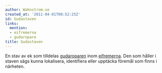 ```yaml
---
author: Wahnstrom.se
created_at: '2011-04-01T08:52:25Z'
id: Gudastaven
links:
  mention:
  - eifremerna
  - gudaropare
title: Gudastaven
---
```


En stav av ek som tilldelas [gudaroparen] inom [eifremerna]. Den som håller i staven sägs kunna
lokalisera, identifiera eller upptäcka föremål som finns i närheten.

  [gudaroparen]: gudaropare
  [eifremerna]: eifremerna